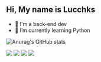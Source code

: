 ## Hi, My name is Lucchks 


- 📖 I'm a back-end dev 
- 🌱 I’m currently learning Python


![Anurag's GitHub stats](https://github-readme-stats.vercel.app/api?username=Lucchks&show_icons=true&theme=dark)

<div>
  <a href = "mailto:nycolasdasilvalucchesi@gmail.com"> <img src = "https://img.shields.io/badge/-Gmail-%23333?style=for-the-badge&logo=gmail&logoColor=white"></a>
  <a href = "https://www.instagram.com/lu.cchks/?next=%2F"> <img src = "https://img.shields.io/badge/Instagram-E4405F?style=for-the-badge&logo=instagram&logoColor=white"></a>
  <a href = "https://www.tiktok.com/@lucchks_?lang=pt-BR"> <img src = "https://img.shields.io/badge/TikTok-000000?style=for-the-badge&logo=tiktok&logoColor=white"></a>
  <a href = "https://discordapp.com/users/1012485353644494869"> <img src = "https://img.shields.io/badge/Discord-7289DA?style=for-the-badge&logo=discord&logoColor=white"></a>
</div>





<!-- 
<div>
  <img align="center" alt="Lucchks-Python" height="30" width="40" src="https://raw.githubusercontent.com/devicons/devicon/master/icons/python/python-original.svg">
</div>
